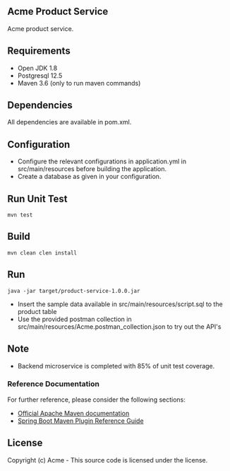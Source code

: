 ## Acme Product Service

Acme product service.

## Requirements

* Open JDK 1.8
* Postgresql 12.5
* Maven 3.6 (only to run maven commands)

## Dependencies

All dependencies are available in pom.xml.

## Configuration

- Configure the relevant configurations in application.yml in src/main/resources before building the
  application.
- Create a database as given in your configuration.

## Run Unit Test

```
mvn test
```

## Build

```
mvn clean clen install
```

## Run

```
java -jar target/product-service-1.0.0.jar
```

- Insert the sample data available in src/main/resources/script.sql to the product table
- Use the provided postman collection in src/main/resources/Acme.postman_collection.json to try out
  the API's

## Note

- Backend microservice is completed with 85% of unit test coverage.

### Reference Documentation

For further reference, please consider the following sections:

* [Official Apache Maven documentation](https://maven.apache.org/guides/index.html)
* [Spring Boot Maven Plugin Reference Guide](https://docs.spring.io/spring-boot/docs/2.2.1.RELEASE/maven-plugin/)

## License

Copyright (c) Acme - This source code is licensed under the license. 
